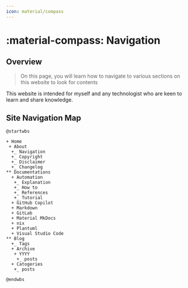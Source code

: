 ```yaml
---
icon: material/compass
---
```


# :material-compass: Navigation

## Overview

> On this page, you will learn how to navigate to various sections on this website to look for contents

This website is intended for myself and any technologist who are keen to learn and share knowledge.

## Site Navigation Map

```puml
@startwbs

+ Home
 + About
  +_ Navigation
  +_ Copyright
  +_ Disclaimer
  +_ Changelog
** Documentations
  + Automation
   +_ Explanation
   +_ How to
   +_ References
   +_ Tutorial
  + GitHub Copilot
  + Markdown
  + GitLab
  + Material MkDocs
  + nix
  + Plantuml
  + Visual Studio Code
** Blog
  +_ Tags
  + Archive
   + YYYY
    +_ posts
  + Catogeries
   +_ posts

@endwbs

```

<!-- see https://github.com/MikhailKravets/mkdocs_puml/issues/89 
```puml
--8<-- "docs/about/puml/site-navi.puml"
```
-->



